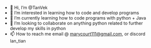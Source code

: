 - 👋 Hi, I’m @TanVek
- 👀 I’m interested in learning how to code and develop programs
- 🌱 I’m currently learning how to code programs with python + Java
- 💞️ I’m looking to collaborate on anything python related to further develop my skills in python
- 📫 How to reach me email @ marycourt111@gmail.com, or discord lan_tian

<!---
TanVek/TanVek is a ✨ special ✨ repository because its `README.md` (this file) appears on your GitHub profile.
You can click the Preview link to take a look at your changes.
--->
